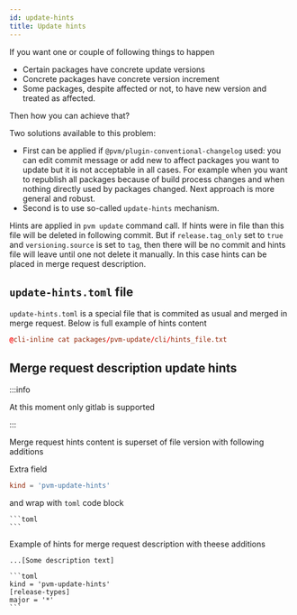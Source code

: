 ```yaml
---
id: update-hints
title: Update hints
---
```


If you want one or couple of following things to happen 
* Certain packages have concrete update versions
* Concrete packages have concrete version increment
* Some packages, despite affected or not, to have new version and treated as affected. 

Then how you can achieve that?

Two solutions available to this problem:
* First can be applied if `@pvm/plugin-conventional-changelog` used: you can edit commit message or add new to affect
packages you want to update but it is not acceptable in all cases. For example when you want to republish all packages
because of build process changes and when nothing directly used by packages changed. Next approach is more general and robust.
* Second is to use so-called `update-hints` mechanism.

Hints are applied in `pvm update` command call. If hints were in file than this file will be deleted in following commit.
But if `release.tag_only` set to `true` and `versioning.source` is set to `tag`, then there will be no commit and hints file will
leave until one not delete it manually. In this case hints can be placed in merge request description.

## `update-hints.toml` file

`update-hints.toml` is a special file that is commited as usual and merged in merge request.
Below is full example of hints content
```toml
@cli-inline cat packages/pvm-update/cli/hints_file.txt
```

## Merge request description update hints

:::info

At this moment only gitlab is supported

:::

Merge request hints content is superset of file version with following additions

Extra field
```toml
kind = 'pvm-update-hints'
```
and wrap with `toml` code block 
````
```toml
```
````

Example of hints for merge request description with theese additions
````
...[Some description text]

```toml
kind = 'pvm-update-hints'
[release-types]
major = '*'
```
````
